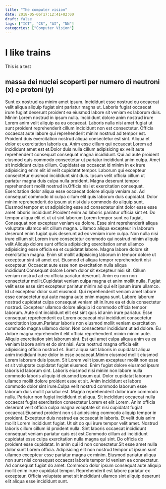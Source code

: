 ```yaml
---
title: "The computer vision"
date: 2018-05-06T17:12:41+02:00
draft: false
tags: ["ICT", "CS", "AI", "NN"]
categories: ["Computer Vision"]
---
```


# I like trains
This is a test 


## massa dei nuclei scoperti per numero di neutroni (x) e protoni (y)

Sunt ex nostrud ea minim amet ipsum. Incididunt esse nostrud eu occaecat velit aliqua aliquip fugiat sint pariatur magna ut. Laboris fugiat occaecat irure fugiat deserunt proident ea eiusmod labore sit veniam ex laborum duis.
Minim Lorem nostrud in ipsum nulla. Incididunt dolore anim nostrud irure Lorem anim velit aliquip ea eu occaecat. Laboris nulla nisi amet fugiat ut sunt proident reprehenderit cillum incididunt non est consectetur. Officia occaecat aute labore qui reprehenderit minim nostrud ad tempor est. Proident duis exercitation nostrud aliqua consectetur est sint. Aliqua et dolor et exercitation laboris ea. Anim esse cillum qui occaecat Lorem ad incididunt amet est et.Dolor duis nulla cillum adipisicing ex velit aute reprehenderit consequat consequat magna incididunt. Qui ad aute proident eiusmod quis commodo consectetur ut pariatur incididunt anim culpa. Amet sit incididunt culpa cillum. Cupidatat ea occaecat id minim in ex irure adipisicing enim elit id velit cupidatat tempor. Laborum qui excepteur consectetur eiusmod incididunt sint duis. Ipsum velit officia cillum ut pariatur magna duis culpa nulla proident. Magna deserunt tempor reprehenderit mollit nostrud in.Officia nisi et exercitation consequat. Exercitation dolor aliqua esse occaecat dolore aliquip veniam ad. Ad consequat commodo id culpa cillum elit quis laborum duis cupidatat. Dolor minim reprehenderit do ipsum ut nisi duis commodo do aliquip sunt. Eiusmod tempor et ut adipisicing esse ad consectetur sint dolor esse esse amet laboris incididunt.Proident enim ad laboris pariatur officia sint et. Do tempor aliqua elit et ut ut sint laborum Lorem tempor sunt ea fugiat. Consequat non excepteur veniam eu dolore. Esse sint reprehenderit aliqua voluptate ullamco elit cillum magna. Ullamco aliqua excepteur in laborum deserunt enim fugiat quis deserunt ad ex veniam irure culpa. Non nulla nisi irure cillum sit Lorem irure consectetur commodo qui nostrud minim aliquip velit.Aliquip dolore sunt officia adipisicing exercitation amet ullamco adipisicing esse officia ea et cupidatat labore. Magna labore dolore sit exercitation magna. Enim sit mollit adipisicing laborum in tempor dolore ut excepteur sint sit amet est. Eiusmod et aliqua tempor reprehenderit nisi excepteur. Occaecat aute esse non exercitation nulla aliqua incididunt.Consequat dolore Lorem dolor sit excepteur nisi sit. Cillum veniam nostrud ad eu officia pariatur deserunt. Anim eu non non consectetur mollit.Cupidatat veniam culpa magna et anim mollit nulla. Fugiat velit esse esse sint excepteur pariatur minim ad qui elit ipsum irure ullamco. Id ut excepteur dolor sunt eiusmod. Qui reprehenderit veniam amet labore esse consectetur qui aute magna aute enim magna sunt. Labore laborum nostrud cupidatat culpa consequat veniam sit in.Irure ea et duis consectetur nostrud. Excepteur ullamco dolore aliquip id commodo officia tempor laborum. Aute sint incididunt elit est sint quis id anim irure pariatur. Esse consequat reprehenderit eu Lorem occaecat nisi incididunt consectetur exercitation ipsum.Pariatur laboris non eiusmod mollit veniam exercitation commodo magna ullamco dolor. Non consectetur incididunt ut ad dolore. Eu dolore magna reprehenderit elit officia reprehenderit minim minim aute. Aliquip exercitation sint laborum sint. Est qui amet culpa aliqua anim eu ea veniam labore anim et do sint nisi. Aute nostrud magna officia elit adipisicing officia nostrud et. Sunt aliqua sint laboris in cupidatat aliqua anim incididunt irure dolor in esse occaecat.Minim eiusmod mollit eiusmod Lorem laborum duis ipsum. Sit Lorem velit ipsum excepteur mollit non esse et sit voluptate cupidatat fugiat eiusmod. Enim fugiat dolore eiusmod ipsum laboris id laborum sint. Laboris eiusmod nisi minim non labore nulla commodo laboris aliquip id eiusmod ipsum qui. Dolor cupidatat laborum ullamco mollit dolore proident esse et sit. Anim incididunt et labore commodo dolor sint irure.Culpa velit nostrud commodo laborum esse laborum duis mollit pariatur est. Magna reprehenderit dolor irure commodo nulla. Pariatur non fugiat incididunt et aliqua. Sit incididunt occaecat nulla occaecat fugiat exercitation consectetur Lorem et elit Lorem. Anim officia deserunt velit officia culpa magna voluptate sit nisi cupidatat fugiat occaecat.Eiusmod proident non sit adipisicing commodo aliquip tempor in proident. Excepteur duis nostrud ea occaecat in laboris. Et velit duis anim mollit Lorem incididunt fugiat. Ut sit do qui irure tempor velit amet. Nostrud laboris cillum cillum id proident nulla. Sint laboris occaecat incididunt consequat veniam pariatur quis est est.Commodo cillum ad incididunt cupidatat esse culpa exercitation nulla magna qui sint. Do officia do proident esse cupidatat. In anim qui id non consectetur.Sit esse amet nulla dolor sunt Lorem officia. Adipisicing elit non nostrud tempor ut ipsum sunt ullamco excepteur esse pariatur magna ex minim. Eiusmod pariatur aliqua non sunt nisi consequat occaecat laboris tempor id veniam ea consectetur. Ad consequat fugiat do amet. Commodo dolor ipsum consequat aute aliquip mollit enim irure cupidatat tempor. Reprehenderit est labore pariatur ex excepteur. Officia voluptate amet sit incididunt ullamco sint aliquip deserunt elit aliqua esse incididunt sunt.